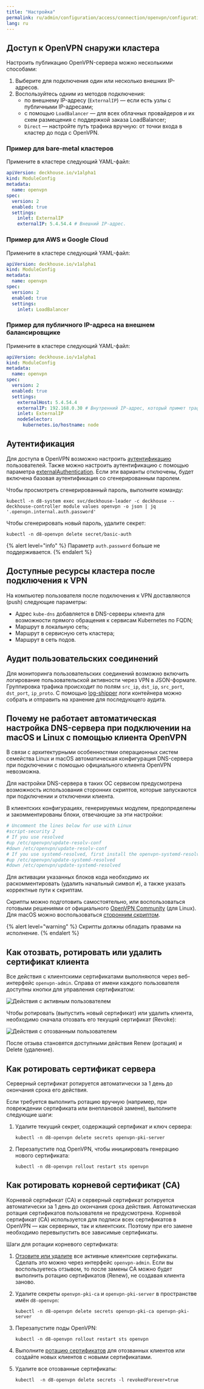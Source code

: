 ```yaml
---
title: "Настройка"
permalink: ru/admin/configuration/access/connection/openvpn/configuration.html
lang: ru
---
```


## Доступ к OpenVPN снаружи кластера

Настроить публикацию OpenVPN-сервера можно несколькими способами:

1. Выберите для подключения один или несколько внешних IP-адресов.
1. Воспользуйтесь одним из методов подключения:
   - по внешнему IP-адресу (`ExternalIP`) — если есть узлы с публичными IP-адресами;
   - с помощью `LoadBalancer` — для всех облачных провайдеров и их схем размещения с поддержкой заказа LoadBalancer;
   - `Direct` — настройте путь трафика вручную: от точки входа в кластер до пода с OpenVPN.

### Пример для bare-metal кластеров

Примените в кластере следующий YAML-файл:

```yaml
apiVersion: deckhouse.io/v1alpha1
kind: ModuleConfig
metadata:
  name: openvpn
spec:
  version: 2
  enabled: true
  settings:
    inlet: ExternalIP
    externalIP: 5.4.54.4 # Внешний IP-адрес.
```

### Пример для AWS и Google Cloud

Примените в кластере следующий YAML-файл:

```yaml
apiVersion: deckhouse.io/v1alpha1
kind: ModuleConfig
metadata:
  name: openvpn
spec:
  version: 2
  enabled: true
  settings:
    inlet: LoadBalancer
```

### Пример для публичного IP-адреса на внешнем балансировщике

Примените в кластере следующий YAML-файл:

```yaml
apiVersion: deckhouse.io/v1alpha1
kind: ModuleConfig
metadata:
  name: openvpn
spec:
  version: 2
  enabled: true
  settings:
    externalHost: 5.4.54.4
    externalIP: 192.168.0.30 # Внутренний IP-адрес, который примет трафик от внешнего балансировщика.
    inlet: ExternalIP
    nodeSelector:
      kubernetes.io/hostname: node
```

## Аутентификация

Для доступа в OpenVPN возможно настроить [аутентификацию](../../authentication/) пользователей. Также можно настроить аутентификацию с помощью параметра [externalAuthentication](#TODO). Если эти варианты отключены, будет включена базовая аутентификация со сгенерированным паролем.

Чтобы просмотреть сгенерированный пароль, выполните команду:

```shell
kubectl -n d8-system exec svc/deckhouse-leader -c deckhouse -- deckhouse-controller module values openvpn -o json | jq '.openvpn.internal.auth.password'
```

Чтобы сгенерировать новый пароль, удалите секрет:

```shell
kubectl -n d8-openvpn delete secret/basic-auth
```

{% alert level="info" %}
Параметр `auth.password` больше не поддерживается.
{% endalert %}

## Доступные ресурсы кластера после подключения к VPN

На компьютер пользователя после подключения к VPN доставляются (push) следующие параметры:

- Адрес `kube-dns` добавляется в DNS-серверы клиента для возможности прямого обращения к сервисам Kubernetes по FQDN;
- Маршрут в локальную сеть;
- Маршрут в сервисную сеть кластера;
- Маршрут в сеть подов.

## Аудит пользовательских соединений

Для мониторинга пользовательских соединений возможно включить логирование пользовательской активности через VPN в JSON-формате. Группировка трафика происходит по полям `src_ip`, `dst_ip`, `src_port`, `dst_port`, `ip_proto`.
С помощью [log-shipper](../TODO) логи контейнера можно собрать и отправить на хранение для последующего аудита.

## Почему не работает автоматическая настройка DNS-сервера при подключении на macOS и Linux с помощью клиента OpenVPN

В связи с архитектурными особенностями операционных систем семейства Linux и macOS автоматическая конфигурация DNS-сервера при подключении с помощью официального клиента OpenVPN невозможна.

Для настройки DNS-сервера в таких ОС сервисом предусмотрена возможность использования сторонних скриптов, которые запускаются при подключении и отключении клиента.

В клиентских конфигурациях, генерируемых модулем, предопределены и закомментированы блоки, отвечающие за эти настройки:

```bash
# Uncomment the lines below for use with Linux
#script-security 2
# If you use resolved
#up /etc/openvpn/update-resolv-conf
#down /etc/openvpn/update-resolv-conf
# If you use systemd-resolved, first install the openvpn-systemd-resolved package
#up /etc/openvpn/update-systemd-resolved
#down /etc/openvpn/update-systemd-resolved
```

Для активации указанных блоков кода необходимо их раскомментировать (удалить начальный символ `#`), а также указать корректные пути к скриптам.

Скрипты можно подготовить самостоятельно, или воспользоваться готовыми решениями от официального [OpenVPN Community](https://community.openvpn.net/openvpn/wiki/Pushing-DNS-to-clients) (для Linux).
Для macOS можно воспользоваться [сторонним скриптом](https://github.com/andrewgdotcom/openvpn-mac-dns/blob/master/etc/openvpn/update-resolv-conf).

{% alert level="warning" %}
Скрипты должны обладать правами на исполнение.
{% endalert %}

## Как отозвать, ротировать или удалить сертификат клиента

Все действия с клиентскими сертификатами выполняются через веб-интерфейс `openvpn-admin`. Справа от имени каждого пользователя доступны кнопки для управления сертификатом:

![Действия с активным пользователем](../../../../../images/openvpn/active_user.png)

Чтобы ротировать (выпустить новый сертификат) или удалить клиента, необходимо сначала отозвать его текущий сертификат (Revoke):

![Действия с отозванным пользователем](../../../../../images/openvpn/revoked_user.png)

После отзыва становятся доступными действия Renew (ротация) и Delete (удаление).

## Как ротировать сертификат сервера

Серверный сертификат ротируется автоматически за 1 день до окончания срока его действия.  

Если требуется выполнить ротацию вручную (например, при повреждении сертификата или внеплановой замене), выполните следующие шаги:

1. Удалите текущий секрет, содержащий сертификат и ключ сервера:

   ```shell
   kubectl -n d8-openvpn delete secrets openvpn-pki-server
   ```

1. Перезапустите под OpenVPN, чтобы инициировать генерацию нового сертификата:

   ```shell
   kubectl -n d8-openvpn rollout restart sts openvpn
   ```

## Как ротировать корневой сертификат (CA)

Корневой сертификат (CA) и серверный сертификат ротируется автоматически за 1 день до окончания срока действия. Автоматическая ротация сертификатов пользователя не предусмотрена.
Корневой сертификат (CA) используется для подписи всех сертификатов в OpenVPN — как серверных, так и клиентских. Поэтому при его замене необходимо перевыпустить все зависимые сертификаты.

Шаги для ротации корневого сертификата:

1. [Отзовите или удалите](#как-отозвать-ротировать-или-удалить-сертификат-клиента) все активные клиентские сертификаты. Сделать это можно через интерфейс `openvpn-admin`. Если вы воспользуетесь отзывом, то после замены CA можно будет выполнить ротацию сертификатов (Renew), не создавая клиента заново.

1. Удалите секреты `openvpn-pki-ca` и `openvpn-pki-server`  в пространстве имён `d8-openvpn`:

   ```shell
   kubectl -n d8-openvpn delete secrets openvpn-pki-ca openvpn-pki-server
   ```

1. Перезапустите поды OpenVPN:

   ```shell
   kubectl -n d8-openvpn rollout restart sts openvpn
   ```

1. Выполните [ротацию сертификатов](#как-отозвать-ротировать-или-удалить-сертификат-клиента) для отозванных клиентов или создайте новых клиентов с новыми сертификатами.

1. Удалите все отозванные сертификаты:

   ```shell
   kubectl  -n d8-openvpn delete secrets -l revokedForever=true
   ```
